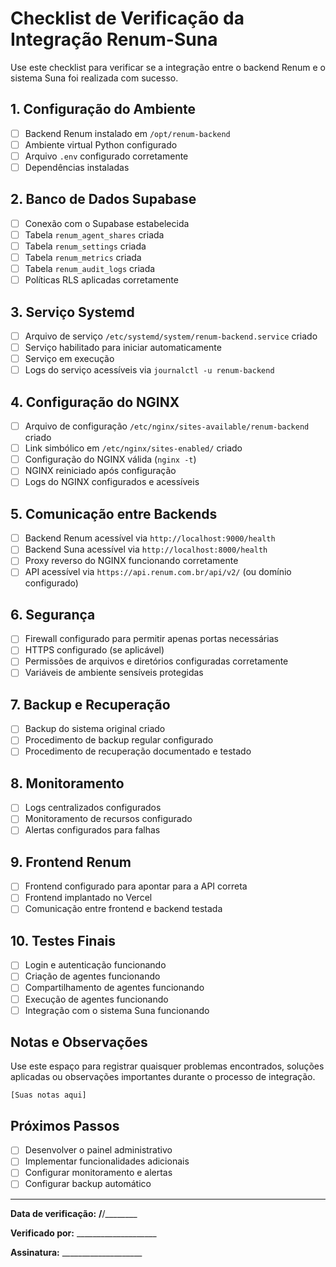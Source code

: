 # Checklist de Verificação da Integração Renum-Suna

Use este checklist para verificar se a integração entre o backend Renum e o sistema Suna foi realizada com sucesso.

## 1. Configuração do Ambiente

- [ ] Backend Renum instalado em `/opt/renum-backend`
- [ ] Ambiente virtual Python configurado
- [ ] Arquivo `.env` configurado corretamente
- [ ] Dependências instaladas

## 2. Banco de Dados Supabase

- [ ] Conexão com o Supabase estabelecida
- [ ] Tabela `renum_agent_shares` criada
- [ ] Tabela `renum_settings` criada
- [ ] Tabela `renum_metrics` criada
- [ ] Tabela `renum_audit_logs` criada
- [ ] Políticas RLS aplicadas corretamente

## 3. Serviço Systemd

- [ ] Arquivo de serviço `/etc/systemd/system/renum-backend.service` criado
- [ ] Serviço habilitado para iniciar automaticamente
- [ ] Serviço em execução
- [ ] Logs do serviço acessíveis via `journalctl -u renum-backend`

## 4. Configuração do NGINX

- [ ] Arquivo de configuração `/etc/nginx/sites-available/renum-backend` criado
- [ ] Link simbólico em `/etc/nginx/sites-enabled/` criado
- [ ] Configuração do NGINX válida (`nginx -t`)
- [ ] NGINX reiniciado após configuração
- [ ] Logs do NGINX configurados e acessíveis

## 5. Comunicação entre Backends

- [ ] Backend Renum acessível via `http://localhost:9000/health`
- [ ] Backend Suna acessível via `http://localhost:8000/health`
- [ ] Proxy reverso do NGINX funcionando corretamente
- [ ] API acessível via `https://api.renum.com.br/api/v2/` (ou domínio configurado)

## 6. Segurança

- [ ] Firewall configurado para permitir apenas portas necessárias
- [ ] HTTPS configurado (se aplicável)
- [ ] Permissões de arquivos e diretórios configuradas corretamente
- [ ] Variáveis de ambiente sensíveis protegidas

## 7. Backup e Recuperação

- [ ] Backup do sistema original criado
- [ ] Procedimento de backup regular configurado
- [ ] Procedimento de recuperação documentado e testado

## 8. Monitoramento

- [ ] Logs centralizados configurados
- [ ] Monitoramento de recursos configurado
- [ ] Alertas configurados para falhas

## 9. Frontend Renum

- [ ] Frontend configurado para apontar para a API correta
- [ ] Frontend implantado no Vercel
- [ ] Comunicação entre frontend e backend testada

## 10. Testes Finais

- [ ] Login e autenticação funcionando
- [ ] Criação de agentes funcionando
- [ ] Compartilhamento de agentes funcionando
- [ ] Execução de agentes funcionando
- [ ] Integração com o sistema Suna funcionando

## Notas e Observações

Use este espaço para registrar quaisquer problemas encontrados, soluções aplicadas ou observações importantes durante o processo de integração.

```
[Suas notas aqui]
```

## Próximos Passos

- [ ] Desenvolver o painel administrativo
- [ ] Implementar funcionalidades adicionais
- [ ] Configurar monitoramento e alertas
- [ ] Configurar backup automático

---

**Data de verificação:** ____/____/________

**Verificado por:** ____________________

**Assinatura:** ____________________